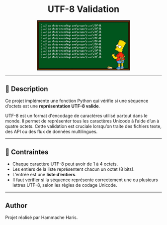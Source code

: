 <h1 align="center">UTF-8 Validation</h1>

<div align="center">
    <img src="./img/utf-8.png" alt="UTF-8 Unicode Validation" width="300"/>
</div>

---

## 📜 Description

Ce projet implémente une fonction Python qui vérifie si une séquence d’octets est une **représentation UTF-8 valide**.

UTF-8 est un format d'encodage de caractères utilisé partout dans le monde. Il permet de représenter tous les caractères Unicode à l’aide d’un à quatre octets. Cette validation est cruciale lorsqu’on traite des fichiers texte, des API ou des flux de données multilingues.

---

## 🚧 Contraintes

- Chaque caractère UTF-8 peut avoir de 1 à 4 octets.
- Les entiers de la liste représentent chacun un octet (8 bits).
- L’entrée est une **liste d’entiers**.
- Il faut vérifier si la séquence représente correctement une ou plusieurs lettres UTF-8, selon les règles de codage Unicode.

---

## Author
Projet réalisé par Hammache Haris.